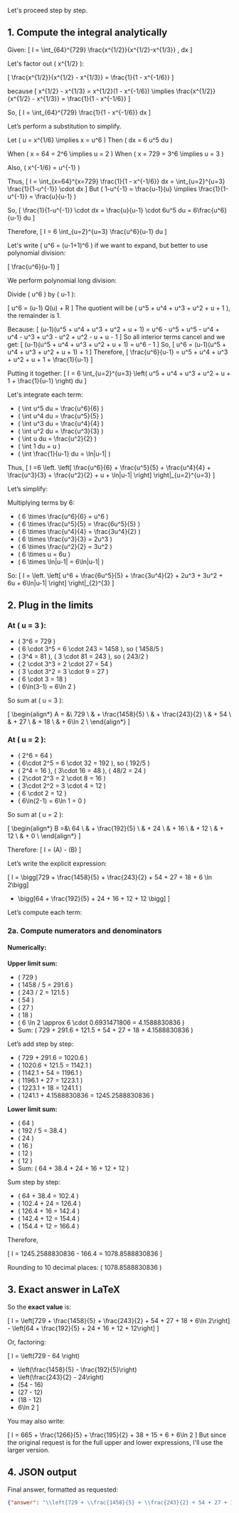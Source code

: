 Let's proceed step by step.

## 1. Compute the integral analytically

Given:
\[
I = \int_{64}^{729} \frac{x^{1/2}}{x^{1/2}-x^{1/3}} \, dx
\]

Let's factor out \( x^{1/2} \):

\[
\frac{x^{1/2}}{x^{1/2} - x^{1/3}} = \frac{1}{1 - x^{-1/6}}
\]

because
\[
x^{1/2} - x^{1/3} = x^{1/2}(1 - x^{-1/6})
\implies \frac{x^{1/2}}{x^{1/2} - x^{1/3}} = \frac{1}{1 - x^{-1/6}}
\]

So,
\[
I = \int_{64}^{729} \frac{1}{1 - x^{-1/6}} dx
\]

Let’s perform a substitution to simplify.

Let \( u = x^{1/6} \implies x = u^6 \)
Then \( dx = 6 u^5 du \)

When \( x = 64 = 2^6 \implies u = 2 \)
When \( x = 729 = 3^6 \implies u = 3 \)

Also, \( x^{-1/6} = u^{-1} \)

Thus,
\[
I = \int_{x=64}^{x=729} \frac{1}{1 - x^{-1/6}} dx 
= \int_{u=2}^{u=3} \frac{1}{1-u^{-1}} \cdot dx 
\]
But \( 1-u^{-1} = \frac{u-1}{u} \implies \frac{1}{1-u^{-1}} = \frac{u}{u-1} \)

So,
\[
\frac{1}{1-u^{-1}} \cdot dx = \frac{u}{u-1} \cdot 6u^5 du = 6\frac{u^6}{u-1} du
\]

Therefore,
\[
I = 6 \int_{u=2}^{u=3} \frac{u^6}{u-1} du
\]

Let's write \( u^6 = (u-1+1)^6 \) if we want to expand, but better to use polynomial division:

\[
\frac{u^6}{u-1}
\]

We perform polynomial long division:

Divide \( u^6 \) by \( u-1 \):

\[
u^6 = (u-1) Q(u) + R
\]
The quotient will be \( u^5 + u^4 + u^3 + u^2 + u + 1 \), the remainder is 1.

Because:
\[
(u-1)(u^5 + u^4 + u^3 + u^2 + u + 1) = u^6 - u^5 + u^5 - u^4 + u^4 - u^3 + u^3 - u^2 + u^2 - u + u - 1
\]
So all interior terms cancel and we get:
\[
(u-1)(u^5 + u^4 + u^3 + u^2 + u + 1) = u^6 - 1
\]
So,
\[
u^6 = (u-1)(u^5 + u^4 + u^3 + u^2 + u + 1) + 1
\]
Therefore,
\[
\frac{u^6}{u-1} = u^5 + u^4 + u^3 + u^2 + u + 1 + \frac{1}{u-1}
\]

Putting it together:
\[
I = 6 \int_{u=2}^{u=3} \left( u^5 + u^4 + u^3 + u^2 + u + 1 + \frac{1}{u-1} \right) du
\]

Let's integrate each term:

- \( \int u^5 du = \frac{u^6}{6} \)
- \( \int u^4 du = \frac{u^5}{5} \)
- \( \int u^3 du = \frac{u^4}{4} \)
- \( \int u^2 du = \frac{u^3}{3} \)
- \( \int u du = \frac{u^2}{2} \)
- \( \int 1 du = u \)
- \( \int \frac{1}{u-1} du = \ln|u-1| \)

Thus,
\[
I =6 \left. \left[ \frac{u^6}{6} + \frac{u^5}{5} + \frac{u^4}{4} + \frac{u^3}{3} + \frac{u^2}{2} + u + \ln|u-1| \right] \right|_{u=2}^{u=3}
\]

Let’s simplify:

Multiplying terms by 6:

- \( 6 \times \frac{u^6}{6} = u^6 \)
- \( 6 \times \frac{u^5}{5} = \frac{6u^5}{5} \)
- \( 6 \times \frac{u^4}{4} = \frac{3u^4}{2} \)
- \( 6 \times \frac{u^3}{3} = 2u^3 \)
- \( 6 \times \frac{u^2}{2} = 3u^2 \)
- \( 6 \times u = 6u \)
- \( 6 \times \ln|u-1| = 6\ln|u-1| \)

So:
\[
I = \left. \left[ u^6 + \frac{6u^5}{5} + \frac{3u^4}{2} + 2u^3 + 3u^2 + 6u + 6\ln|u-1| \right] \right|_{2}^{3}
\]

## 2. Plug in the limits

### At \( u = 3 \):

- \( 3^6 = 729 \)
- \( 6 \cdot 3^5 = 6 \cdot 243 = 1458 \), so \( 1458/5 \)
- \( 3^4 = 81 \), \( 3 \cdot 81 = 243 \), so \( 243/2 \)
- \( 2 \cdot 3^3 = 2 \cdot 27 = 54 \)
- \( 3 \cdot 3^2 = 3 \cdot 9 = 27 \)
- \( 6 \cdot 3 = 18 \)
- \( 6\ln(3-1) = 6\ln 2 \)

So sum at \( u = 3 \):

\[
\begin{align*}
A = &\ 729 \\
& + \frac{1458}{5} \\
& + \frac{243}{2} \\
& + 54 \\
& + 27 \\
& + 18 \\
& + 6\ln 2 \\
\end{align*}
\]

### At \( u = 2 \):

- \( 2^6 = 64 \)
- \( 6\cdot 2^5 = 6 \cdot 32 = 192 \), so \( 192/5 \)
- \( 2^4 = 16 \), \( 3\cdot 16 = 48 \), \( 48/2 = 24 \)
- \( 2\cdot 2^3 = 2 \cdot 8 = 16 \)
- \( 3\cdot 2^2 = 3 \cdot 4 = 12 \)
- \( 6 \cdot 2 = 12 \)
- \( 6\ln(2-1) = 6\ln 1 = 0 \)

So sum at \( u = 2 \):

\[
\begin{align*}
B =&\ 64 \\
& + \frac{192}{5} \\
& + 24 \\
& + 16 \\
& + 12 \\
& + 12 \\
& + 0 \\
\end{align*}
\]

Therefore:
\[
I = (A) - (B)
\]

Let’s write the explicit expression:

\[
I = 
\bigg[729 + \frac{1458}{5} + \frac{243}{2} + 54 + 27 + 18 + 6 \ln 2\bigg]
- \bigg[64 + \frac{192}{5} + 24 + 16 + 12 + 12 \bigg]
\]

Let’s compute each term:

### 2a. Compute numerators and denominators

#### Numerically:

**Upper limit sum:**

- \( 729 \)
- \( 1458 / 5 = 291.6 \)
- \( 243 / 2 = 121.5 \)
- \( 54 \)
- \( 27 \)
- \( 18 \)
- \( 6 \ln 2 \approx 6 \cdot 0.6931471806 = 4.1588830836 \)
- Sum: \( 729 + 291.6 + 121.5 + 54 + 27 + 18 + 4.1588830836 \)

Let’s add step by step:

- \( 729 + 291.6 = 1020.6 \)
- \( 1020.6 + 121.5 = 1142.1 \)
- \( 1142.1 + 54 = 1196.1 \)
- \( 1196.1 + 27 = 1223.1 \)
- \( 1223.1 + 18 = 1241.1 \)
- \( 1241.1 + 4.1588830836 = 1245.2588830836 \)

**Lower limit sum:**

- \( 64 \)
- \( 192 / 5 = 38.4 \)
- \( 24 \)
- \( 16 \)
- \( 12 \)
- \( 12 \)
- Sum: \( 64 + 38.4 + 24 + 16 + 12 + 12 \)

Sum step by step:

- \( 64 + 38.4 = 102.4 \)
- \( 102.4 + 24 = 126.4 \)
- \( 126.4 + 16 = 142.4 \)
- \( 142.4 + 12 = 154.4 \)
- \( 154.4 + 12 = 166.4 \)

Therefore,

\[
I = 1245.2588830836 - 166.4 = 1078.8588830836
\]

Rounding to 10 decimal places: \( 1078.8588830836 \)

## 3. Exact answer in LaTeX

So the **exact value** is:

\[
I = \left[729 + \frac{1458}{5} + \frac{243}{2} + 54 + 27 + 18 + 6\ln 2\right] - \left[64 + \frac{192}{5} + 24 + 16 + 12 + 12\right]
\]

Or, factoring:

\[
I = \left(729 - 64 \right)
  + \left(\frac{1458}{5} - \frac{192}{5}\right)
  + \left(\frac{243}{2} - 24\right)
  + (54 - 16)
  + (27 - 12)
  + (18 - 12)
  + 6\ln 2
\]

You may also write:

\[
I = 665 + \frac{1266}{5} + \frac{195}{2} + 38 + 15 + 6 + 6\ln 2
\]
But since the original request is for the full upper and lower expressions, I'll use the larger version.

## 4. JSON output

Final answer, formatted as requested:

```json
{"answer": "\\left[729 + \\frac{1458}{5} + \\frac{243}{2} + 54 + 27 + 18 + 6\\ln 2\\right] - \\left[64 + \\frac{192}{5} + 24 + 16 + 12 + 12\\right]", "numerical_answer": "1078.8588830836"}
```